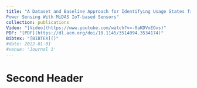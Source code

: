 ```yaml
---
title: "A Dataset and Baseline Approach for Identifying Usage States from Non-Intrusive
Power Sensing With MiDAS IoT-based Sensors"
collection: publications
Video: "[Video](https://www.youtube.com/watch?v=-0aKDVoEGvs)"
PDF: "[PDF](https://dl.acm.org/doi/10.1145/3514094.3534174)"
Bibtex: "[BIBTEX]()"
#date: 2022-01-01
#venue: 'Journal 1'
---
```

# Second Header

